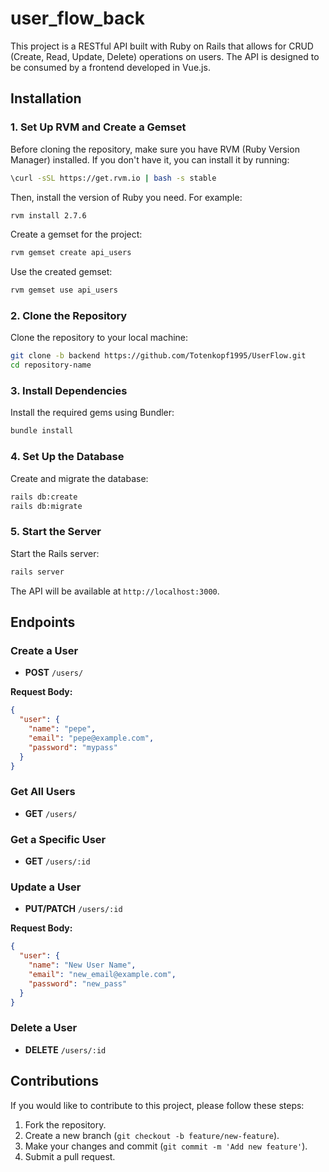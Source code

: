 # user_flow_back

This project is a RESTful API built with Ruby on Rails that allows for CRUD (Create, Read, Update, Delete) operations on users. The API is designed to be consumed by a frontend developed in Vue.js.

## Installation

### 1. Set Up RVM and Create a Gemset

Before cloning the repository, make sure you have RVM (Ruby Version Manager) installed. If you don't have it, you can install it by running:

```bash
\curl -sSL https://get.rvm.io | bash -s stable
```

Then, install the version of Ruby you need. For example:

```bash
rvm install 2.7.6
```

Create a gemset for the project:

```bash
rvm gemset create api_users
```

Use the created gemset:

```bash
rvm gemset use api_users
```

### 2. Clone the Repository

Clone the repository to your local machine:

```bash
git clone -b backend https://github.com/Totenkopf1995/UserFlow.git
cd repository-name
```

### 3. Install Dependencies

Install the required gems using Bundler:

```bash
bundle install
```

### 4. Set Up the Database

Create and migrate the database:

```bash
rails db:create
rails db:migrate
```

### 5. Start the Server

Start the Rails server:

```bash
rails server
```

The API will be available at `http://localhost:3000`.

## Endpoints

### Create a User

- **POST** `/users/`
  
**Request Body:**
```json
{
  "user": {
    "name": "pepe",
    "email": "pepe@example.com",
    "password": "mypass"
  }
}
```

### Get All Users

- **GET** `/users/`

### Get a Specific User

- **GET** `/users/:id`

### Update a User

- **PUT/PATCH** `/users/:id`
  
**Request Body:**
```json
{
  "user": {
    "name": "New User Name",
    "email": "new_email@example.com",
    "password": "new_pass"
  }
}
```

### Delete a User

- **DELETE** `/users/:id`

## Contributions

If you would like to contribute to this project, please follow these steps:

1. Fork the repository.
2. Create a new branch (`git checkout -b feature/new-feature`).
3. Make your changes and commit (`git commit -m 'Add new feature'`).
4. Submit a pull request.
